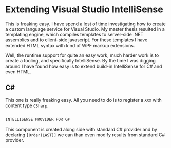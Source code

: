 # Extending Visual Studio IntelliSense

This is freaking easy. I have spend a lost of time investigating how to create a custom language service for Visual Studio. My master thesis resulted in a templating engine, which compiles templates to server-side .NET assemblies and to client-side javascript. For these templates I have extended HTML syntax with kind of WPF markup extensions. 

Well, the runtime support for quite an easy work, much harder work is to create a tooling, and specifically IntelliSense. By the time I was digging around I have found how easy is to extend build-in IntelliSense for C# and even HTML.

## C#

This one is really freaking easy. All you need to do is to register a `XXX` with content type `CSharp`.

```C#

INTELLISENSE PROVIDER FOR C#

```

This component is created along side with standard C# provider and by declaring `[Order(LAST)]` we can than even modify results from standard C# provider.
